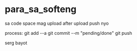 # para_sa_softeng
sa code space mag upload 
after upload push nyo

process:
git add --a
git commit --m "pending/done"
git push

serg bayot
